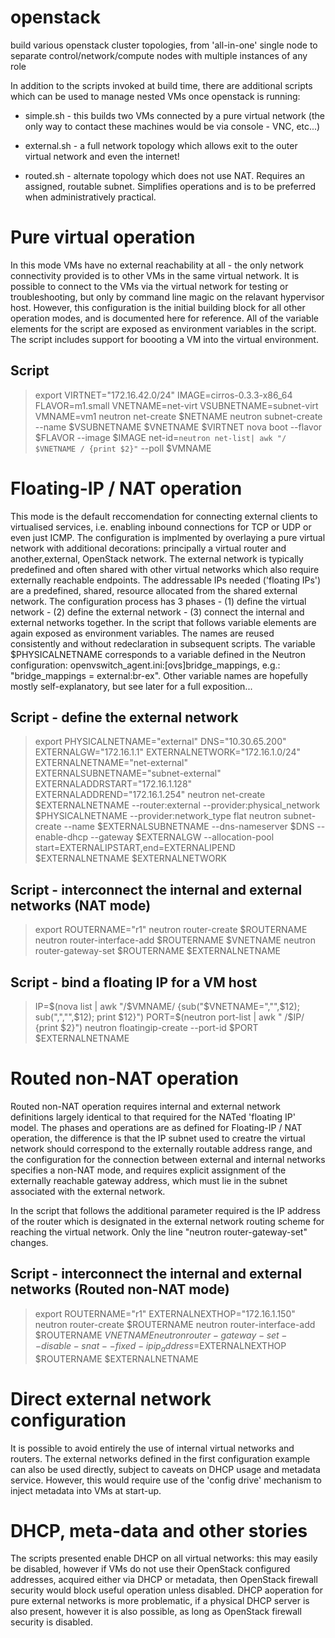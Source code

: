 # openstack

build various openstack cluster topologies, from 'all-in-one' single node to separate control/network/compute nodes with multiple instances of any role

In addition to the scripts invoked at build time, there are additional scripts which can be used to manage nested VMs once openstack is running:

+ simple.sh - this builds two VMs connected by a pure virtual network (the only way to contact these machines would be via console - VNC, etc...)

+ external.sh - a full network topology which allows exit to the outer virtual network and even the internet!

+ routed.sh - alternate topology which does not use NAT.  Requires an assigned, routable subnet.  Simplifies operations and is to be preferred when administratively practical.

# Pure virtual operation

In this mode VMs have no external reachability at all - the only network connectivity provided is to other VMs in the same virtual network.  It is possible to connect to the VMs via the virtual network for testing or troubleshooting, but only by command line magic on the relavant hypervisor host.
However, this configuration is the initial building block for all other operation modes, and is documented here for reference.
All of the variable elements for the script are exposed as environment variables in the script.
The script includes support for boooting a VM into the virtual environment.

## Script
>export VIRTNET="172.16.42.0/24" IMAGE=cirros-0.3.3-x86_64 FLAVOR=m1.small VNETNAME=net-virt VSUBNETNAME=subnet-virt VMNAME=vm1
>neutron net-create $NETNAME
>neutron subnet-create --name $VSUBNETNAME $VNETNAME $VIRTNET
>nova boot --flavor $FLAVOR  --image $IMAGE net-id=`neutron net-list| awk "/ $VNETNAME / {print $2}"` --poll $VMNAME

# Floating-IP / NAT operation
This mode is the default reccomendation for connecting external clients to virtualised services, i.e. enabling inbound connections for TCP or UDP or even just ICMP.
The configuration is implmented by overlaying a pure virtual network with additional decorations: principally a virtual router and another,external, OpenStack network.  The external network is typically predefined and often shared with other virtual networks which also require externally reachable endpoints.  The addressable IPs needed ('floating IPs') are a predefined, shared, resource allocated from the shared external network.  The configuration process has 3 phases - (1) define the virtual network - (2) define the external network - (3) connect the internal and external networks together.
In the script that follows variable elements are again exposed as environment variables.  The names are reused consistently and without redeclaration in subsequent scripts.
The variable $PHYSICALNETNAME corresponds to a variable defined in the Neutron configuration: openvswitch_agent.ini:[ovs]bridge_mappings, e.g.: "bridge_mappings = external:br-ex".
Other variable names are hopefully mostly self-explanatory, but see later for a full exposition...
## Script - define the external network
>export PHYSICALNETNAME="external" DNS="10.30.65.200" EXTERNALGW="172.16.1.1" EXTERNALNETWORK="172.16.1.0/24" \
> EXTERNALNETNAME="net-external" EXTERNALSUBNETNAME="subnet-external" \
> EXTERNALADDRSTART="172.16.1.128" EXTERNALADDREND="172.16.1.254"
>neutron net-create $EXTERNALNETNAME --router:external --provider:physical_network $PHYSICALNETNAME --provider:network_type flat
>neutron subnet-create --name $EXTERNALSUBNETNAME --dns-nameserver $DNS --enable-dhcp --gateway $EXTERNALGW --allocation-pool start=EXTERNALIPSTART,end=EXTERNALIPEND $EXTERNALNETNAME $EXTERNALNETWORK

## Script - interconnect the internal and external networks (NAT mode)
>export ROUTERNAME="r1"
>neutron router-create $ROUTERNAME
>neutron router-interface-add $ROUTERNAME $VNETNAME
>neutron router-gateway-set $ROUTERNAME $EXTERNALNETNAME

## Script - bind a floating IP for a VM host
>IP=$(nova list | awk "/$VMNAME/ {sub(\"$VNETNAME=\",\"\",\$12); sub(\",\",\"\",\$12); print \$12}")
>PORT=$(neutron port-list | awk " /$IP/ {print \$2}")
>neutron floatingip-create --port-id $PORT $EXTERNALNETNAME

# Routed non-NAT operation

Routed non-NAT operation requires internal and external network definitions largely identical to that required for the NATed 'floating IP' model.  The phases and operations are as defined for Floating-IP / NAT operation, the difference is that the IP subnet used to creatre the virtual network should correspond to the externally routable address range, and the configuration for the connection between external and internal networks specifies a non-NAT mode, and requires explicit assignment of the externally reachable gateway address, which must lie in the subnet associated with the external network.

In the script that follows the additional parameter required is the IP address of the router which is designated in the external network routing scheme for reaching the virtual network.
Only the line "neutron router-gateway-set" changes.
## Script - interconnect the internal and external networks (Routed non-NAT mode)

>export ROUTERNAME="r1" EXTERNALNEXTHOP="172.16.1.150"
>neutron router-create $ROUTERNAME
>neutron router-interface-add $ROUTERNAME $VNETNAME
>neutron router-gateway-set --disable-snat --fixed-ip ip_address=$EXTERNALNEXTHOP $ROUTERNAME $EXTERNALNETNAME

# Direct external network configuration
It is possible to avoid entirely the use of internal virtual networks and routers.  The external networks defined in the first configuration example can also be used directly, subject to caveats on DHCP usage and metadata service.  However, this would require use of the 'config drive' mechanism to inject metadata into VMs at start-up.
# DHCP, meta-data and other stories
The scripts presented enable DHCP on all virtual networks: this may easily be disabled, however if VMs do not use their OpenStack configured addresses, acquired either via DHCP or metadata, then OpenStack firewall security would block useful operation unless disabled.
DHCP aoperation for pure external networks is more problematic, if a physical DHCP server is also present, however it is also possible, as long as OpenStack firewall security is disabled.
